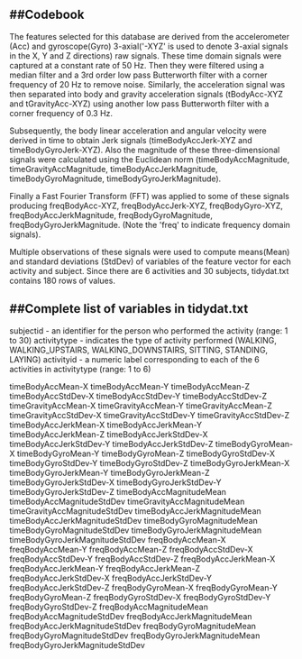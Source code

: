 ##Codebook
-------------------------------------------------------------

The features selected for this database are derived from the accelerometer (Acc) and gyroscope(Gyro) 3-axial('-XYZ' is used to denote 3-axial signals in the X, Y and Z directions) raw signals. These time domain signals were captured at a constant rate of 50 Hz. Then they were filtered using a median filter and a 3rd order low pass Butterworth filter with a corner frequency of 20 Hz to remove noise. Similarly, the acceleration signal was then separated into body and gravity acceleration signals (tBodyAcc-XYZ and tGravityAcc-XYZ) using another low pass Butterworth filter with a corner frequency of 0.3 Hz. 

Subsequently, the body linear acceleration and angular velocity were derived in time to obtain Jerk signals (timeBodyAccJerk-XYZ and timeBodyGyroJerk-XYZ). Also the magnitude of these three-dimensional signals were calculated using the Euclidean norm (timeBodyAccMagnitude, timeGravityAccMagnitude, timeBodyAccJerkMagnitude, timeBodyGyroMagnitude, timeBodyGyroJerkMagnitude). 

Finally a Fast Fourier Transform (FFT) was applied to some of these signals producing freqBodyAcc-XYZ, freqBodyAccJerk-XYZ, freqBodyGyro-XYZ, freqBodyAccJerkMagnitude, freqBodyGyroMagnitude, freqBodyGyroJerkMagnitude. (Note the 'freq' to indicate frequency domain signals). 

Multiple observations of these signals were used to compute means(Mean) and standard deviations (StdDev) of variables of the feature vector for each activity and subject. Since there are 6 activities and 30 subjects, tidydat.txt contains 180 rows of values. 

##Complete list of variables in tidydat.txt
-----------------------------------------------

subjectid - an identifier for the person who performed the activity (range: 1 to 30) 
activitytype - indicates the type of activity performed (WALKING, WALKING_UPSTAIRS, WALKING_DOWNSTAIRS, SITTING, STANDING, LAYING) 
activityid - a numeric label corresponding to each of the 6 activities in activitytype (range: 1 to 6)

timeBodyAccMean-X
timeBodyAccMean-Y
timeBodyAccMean-Z
timeBodyAccStdDev-X
timeBodyAccStdDev-Y
timeBodyAccStdDev-Z
timeGravityAccMean-X
timeGravityAccMean-Y
timeGravityAccMean-Z
timeGravityAccStdDev-X
timeGravityAccStdDev-Y
timeGravityAccStdDev-Z
timeBodyAccJerkMean-X
timeBodyAccJerkMean-Y
timeBodyAccJerkMean-Z
timeBodyAccJerkStdDev-X
timeBodyAccJerkStdDev-Y
timeBodyAccJerkStdDev-Z
timeBodyGyroMean-X
timeBodyGyroMean-Y
timeBodyGyroMean-Z
timeBodyGyroStdDev-X
timeBodyGyroStdDev-Y
timeBodyGyroStdDev-Z
timeBodyGyroJerkMean-X
timeBodyGyroJerkMean-Y
timeBodyGyroJerkMean-Z
timeBodyGyroJerkStdDev-X
timeBodyGyroJerkStdDev-Y
timeBodyGyroJerkStdDev-Z
timeBodyAccMagnitudeMean
timeBodyAccMagnitudeStdDev
timeGravityAccMagnitudeMean
timeGravityAccMagnitudeStdDev
timeBodyAccJerkMagnitudeMean
timeBodyAccJerkMagnitudeStdDev
timeBodyGyroMagnitudeMean
timeBodyGyroMagnitudeStdDev
timeBodyGyroJerkMagnitudeMean
timeBodyGyroJerkMagnitudeStdDev
freqBodyAccMean-X
freqBodyAccMean-Y
freqBodyAccMean-Z
freqBodyAccStdDev-X
freqBodyAccStdDev-Y
freqBodyAccStdDev-Z
freqBodyAccJerkMean-X
freqBodyAccJerkMean-Y
freqBodyAccJerkMean-Z
freqBodyAccJerkStdDev-X
freqBodyAccJerkStdDev-Y
freqBodyAccJerkStdDev-Z
freqBodyGyroMean-X
freqBodyGyroMean-Y
freqBodyGyroMean-Z
freqBodyGyroStdDev-X
freqBodyGyroStdDev-Y
freqBodyGyroStdDev-Z
freqBodyAccMagnitudeMean
freqBodyAccMagnitudeStdDev
freqBodyAccJerkMagnitudeMean
freqBodyAccJerkMagnitudeStdDev
freqBodyGyroMagnitudeMean
freqBodyGyroMagnitudeStdDev
freqBodyGyroJerkMagnitudeMean
freqBodyGyroJerkMagnitudeStdDev
